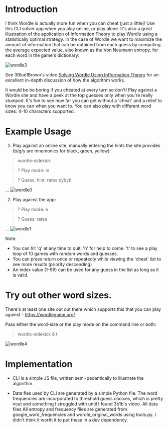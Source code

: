 # Introduction

I think Wordle is actually more fun when you can cheat (just a little)! Use this CLI solver app when you play online, or play alone. It's also a great illustration of the application of Information Theory to play Wordle using a statistically optimal strategy. In the case of Wordle we want to maximize the amount of information that can be obtained from each guess by computing the average expected value, also known as the Von Neumann entropy, for each word in the game's dictionary:

![wordle3](https://user-images.githubusercontent.com/88779001/210249127-dda88378-8f22-40a4-be2f-ec5208492b25.png)

See 3Blue1Brown's video [Solving Wordle Using Infformation Theory](https://youtu.be/v68zYyaEmEA) for an excellent in-depth discussion of how the algorithm works. 

It would be be boring if you cheated at every turn so don't! Play against a Wordle site and have a peek at the top guesses only when you're really stumped.  It's fun to see how far you can get without a 'cheat' and a relief to know you can when you want to. You can also play with different word sizes: 4-10 characters supported.

# Example Usage

1) Play against an online site, manually entering the hints the site provides (b/g/y are mnemonics for black, green, yellow):

> wordle-sidekick

>? Play mode: m

>? Guess, hint: rates bybyb

...
![wordle0](https://user-images.githubusercontent.com/88779001/210251566-f1755de3-040e-4f8f-b59a-3552ed04357a.gif)



2) Play against the app:

>? Play mode: a

>? Guess: rates

...
![wordle1](https://user-images.githubusercontent.com/88779001/210252035-1b5f9d34-6d3d-4377-9d98-14a8c2a68acc.gif)


Note:

- You can hit 'q' at any time to quit. 'h' for help to come. 't' to see a play loop of 10 games with random words and guesses. 
- You can press return once or repeatedly while viewing the 'cheat' list to see more results (priority descending)
- An index value (1-99) can be used for any guess in the list as long as it is valid. 


# Try out other word sizes. 

There's at least one site out out there which supports this that you can play against - https://wordlegame.org/

Pass either the word-size or the play mode on the command line or both:

> wordle-sidekick 8 t

![wordle4](https://user-images.githubusercontent.com/88779001/210403043-0c2e44a4-1e0e-4477-a5b2-de6c94b52e9d.gif)

# Implementation

- CLI is a simple JS file, written semi-pedantically to illustrate the algorithm. 

- Data fles used by CLI are generated by a simple Python file. The word frequencies are incorporated to threshold guess choices, which is pretty neat and something I struggled with until I found 3b1b's video. All data files All entropy and frequency files are generated from google_word_frequencies and wordle_original_words using tools.py. I didn't think it worth it to put these in a dev dependency.



















